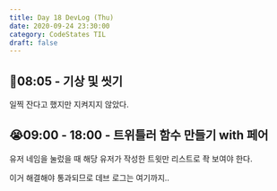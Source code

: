 ```yaml
---
title: Day 18 DevLog (Thu)
date: 2020-09-24 23:30:00
category: CodeStates TIL
draft: false
---
```


## 🛀08:05 - 기상 및 씻기

일찍 잔다고 했지만 지켜지지 않았다.

## 😭09:00 - 18:00 - 트위틀러 함수 만들기 with 페어

유저 네임을 눌렀을 때 해당 유저가 작성한 트윗만 리스트로 좍 보여야 한다.

이거 해결해야 통과되므로 데브 로그는 여기까지..
